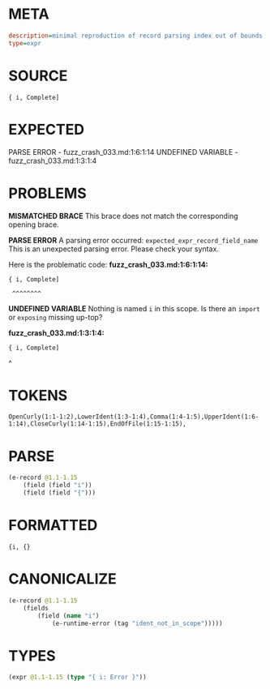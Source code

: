 # META
~~~ini
description=minimal reproduction of record parsing index out of bounds crash
type=expr
~~~
# SOURCE
~~~roc
{ i, Complete]
~~~
# EXPECTED
PARSE ERROR - fuzz_crash_033.md:1:6:1:14
UNDEFINED VARIABLE - fuzz_crash_033.md:1:3:1:4
# PROBLEMS
**MISMATCHED BRACE**
This brace does not match the corresponding opening brace.

**PARSE ERROR**
A parsing error occurred: `expected_expr_record_field_name`
This is an unexpected parsing error. Please check your syntax.

Here is the problematic code:
**fuzz_crash_033.md:1:6:1:14:**
```roc
{ i, Complete]
```
     ^^^^^^^^


**UNDEFINED VARIABLE**
Nothing is named `i` in this scope.
Is there an `import` or `exposing` missing up-top?

**fuzz_crash_033.md:1:3:1:4:**
```roc
{ i, Complete]
```
  ^


# TOKENS
~~~zig
OpenCurly(1:1-1:2),LowerIdent(1:3-1:4),Comma(1:4-1:5),UpperIdent(1:6-1:14),CloseCurly(1:14-1:15),EndOfFile(1:15-1:15),
~~~
# PARSE
~~~clojure
(e-record @1.1-1.15
	(field (field "i"))
	(field (field "{")))
~~~
# FORMATTED
~~~roc
{i, {}
~~~
# CANONICALIZE
~~~clojure
(e-record @1.1-1.15
	(fields
		(field (name "i")
			(e-runtime-error (tag "ident_not_in_scope")))))
~~~
# TYPES
~~~clojure
(expr @1.1-1.15 (type "{ i: Error }"))
~~~
